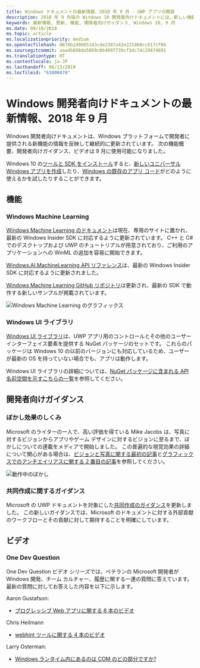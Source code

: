 ```yaml
---
title: Windows ドキュメントの最新情報、2018 年 9 月 - UWP アプリの開発
description: 2018 年 9 月版の Windows 10 開発者向けドキュメントには、新しい機能、ビデオ、サンプル、開発者向けガイダンスが追加されました。
keywords: 最新情報, 更新, 機能, 開発者向けガイダンス, Windows 10, 9 月
ms.date: 09/10/2018
ms.topic: article
ms.localizationpriority: medium
ms.openlocfilehash: 0876b2d9b65143cde2387a42e221460cc617cf0b
ms.sourcegitcommit: aaa4b898da5869c064097739cf3dc74c29474691
ms.translationtype: HT
ms.contentlocale: ja-JP
ms.lasthandoff: 06/13/2019
ms.locfileid: "63800478"
---
```

# <a name="whats-new-in-the-windows-developer-docs-in-september-2018"></a>Windows 開発者向けドキュメントの最新情報、2018 年 9 月

Windows 開発者向けドキュメントは、Windows プラットフォームで開発者に提供される新機能の情報を反映して継続的に更新されています。 次の機能概要、開発者向けガイダンス、ビデオは 9 月に使用可能になりました。

Windows 10 の[ツールと SDK をインストール](https://go.microsoft.com/fwlink/?LinkId=821431)すると、[新しいユニバーサル Windows アプリを作成](../get-started/create-uwp-apps.md)したり、[Windows の既存のアプリ コード](../porting/index.md)がどのように使えるかを試したりすることができます。

## <a name="features"></a>機能

### <a name="windows-machine-learning"></a>Windows Machine Learning

[Windows Machine Learning のドキュメント](https://docs.microsoft.com/windows/ai/)は現在、専用のサイトに置かれ、最新の Windows Insider SDK に対応するように更新されています。 C++ と C# でのデスクトップおよび UWP のチュートリアルが用意されており、ご利用のアプリケーションへの WinML の追加を容易に開始できます。

[Windows.AI.MachineLearning API リファレンス](https://docs.microsoft.com/uwp/api/windows.ai.machinelearning)は、最新の Windows Insider SDK に対応するように更新されました。

[Windows Machine Learning GitHub リポジトリ](https://github.com/Microsoft/Windows-Machine-Learning)は更新され、最新の SDK で動作する新しいサンプルが掲載されています。

![Windows Machine Learning のグラフィックス](images/winml-graphic.png)

### <a name="windows-ui-library"></a>Windows UI ライブラリ

[Windows UI ライブラリ](https://aka.ms/winui-docs)は、UWP アプリ用のコントロールとその他のユーザー インターフェイス要素を提供する NuGet パッケージのセットです。 これらのパッケージは Windows 10 の以前のバージョンにも対応しているため、ユーザーが最新の OS を持っていない場合でも、アプリは動作します。

Windows UI ライブラリの詳細については、[NuGet パッケージに含まれる API 名前空間を示すこちらの一覧](https://docs.microsoft.com/uwp/api/overview/winui/)を参照してください。

## <a name="developer-guidance"></a>開発者向けガイダンス

### <a name="how-blur-effects-work"></a>ぼかし効果のしくみ

Microsoft のライターの一人で、高い評価を得ている Mike Jacobs は、写真に対するビジョンからアプリやゲーム デザインに対するビジョンに至るまで、ぼかしについての連載をメディアで開始しました。 この普遍的な視覚効果の詳細について関心がある場合は、[ビジョンと写真に関する最初の記事](https://medium.com/microsoft-design/science-in-the-system-how-blur-effects-work-8b0590996e09)と[グラフィックスでのアンチエイリアスに関する 2 番目の記事](https://medium.com/microsoft-design/science-in-the-system-how-blur-effects-work-part-2-c5589a738515)を参照してください。

![動作中のぼかし](images/blur-example.jpg)

### <a name="contributing-guidance"></a>共同作成に関するガイダンス

Microsoft の UWP ドキュメントを対象にした[共同作成のガイダンス](https://github.com/MicrosoftDocs/windows-uwp/blob/docs/CONTRIBUTING.md)を更新しました。 この新しいガイダンスでは、Microsoft のドキュメントに対する外部貢献のワークフローとその貢献に対して期待することを明確にしています。

## <a name="videos"></a>ビデオ

### <a name="one-dev-question"></a>One Dev Question

One Dev Question ビデオ シリーズでは、ベテランの Microsoft 開発者が Windows 開発、チーム カルチャー、履歴に関する一連の質問に答えています。 最新の質問に対してお答えした内容を以下に示します。

Aaron Gustafson:

* [プログレッシブ Web アプリに関する 6 本のビデオ](https://www.youtube.com/playlist?list=PLWs4_NfqMtoyPHoI-CIB71mEq-om6m35I)

Chris Heilmann

* [webhint ツールに関する 4 本のビデオ](https://www.youtube.com/watch?v=eXfmxmiA00Y&list=PLWs4_NfqMtow00LM-vgyECAlMDxx84Q2v)

Larry Osterman:

* [Windows ランタイム内にあるのは COM のどの部分ですか?](https://youtu.be/_nsMjHqRn1w)